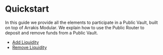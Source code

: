 # Quickstart

In this guide we provide all the elements to participate in a Public Vault, built on top of Arrakis Modular. We explain how to use the Public Router to deposit and remove funds from a Public Vault.

- [Add Liquidity](./addLiquidity.md)
- [Remove Liquidity](./removeLiquidity.md)
